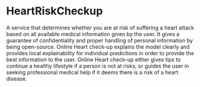 # HeartRiskCheckup

A service that determines whether you are at risk of suffering a heart attack based on all available medical information given by the user. It gives a guarantee of confidentiality and proper handling of personal information by being open-source. Online Heart check-up explains the model clearly and provides local explainability for individual predictions in order to provide the best information to the user. Online Heart check-up either gives tips to continue a healthy lifestyle if a person is not at risks, or guides the user in seeking professional medical help if it deems there is a risk of a heart disease.
